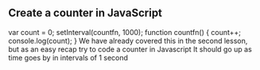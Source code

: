 ## Create a counter in JavaScript
var count = 0;
setInterval(countfn, 1000);
function countfn() {
  count++;
  console.log(count);
}
We have already covered this in the second lesson, but as an easy recap try to code a counter in Javascript
It should go up as time goes by in intervals of 1 second
